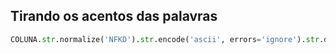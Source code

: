 ## Tirando os acentos das palavras

```python
COLUNA.str.normalize('NFKD').str.encode('ascii', errors='ignore').str.decode('utf-8')  
